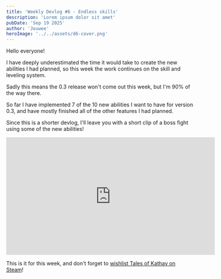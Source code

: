 ```yaml
---
title: 'Weekly Devlog #6 - Endless skills'
description: 'Lorem ipsum dolor sit amet'
pubDate: 'Sep 19 2025'
author: 'Jouwee'
heroImage: '../../assets/d6-cover.png'
---
```


Hello everyone!

I have deeply underestimated the time it would take to create the new abilities I had planned, so this week the work continues on the skill and leveling system.

Sadly this means the 0.3 release won't come out this week, but I'm 90% of the way there.

So far I have implemented 7 of the 10 new abilities I want to have for version 0.3, and have mostly finished all of the other features I had planned.

Since this is a shorter devlog, I'll leave you with a short clip of a boss fight using some of the new abilities!

<iframe width="560" height="315" src="https://www.youtube.com/embed/gkjMxdSSHjI?si=1YE27QCDzh5jtkG7" title="YouTube video player" frameborder="0" allow="accelerometer; autoplay; clipboard-write; encrypted-media; gyroscope; picture-in-picture; web-share" referrerpolicy="strict-origin-when-cross-origin" allowfullscreen></iframe>

This is it for this week, and don't forget to [wishlist Tales of Kathay on Steam](https://store.steampowered.com/app/3939340/Tales_of_Kathay/)!